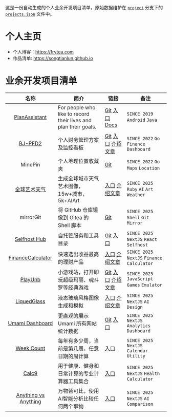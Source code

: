 
这是一份自动生成的个人业余开发项目清单，原始数据维护在 [`project`](https://github.com/songtianlun/songtianlun.github.io/tree/project) 分支下的 [`projects.json`](https://github.com/songtianlun/songtianlun.github.io/blob/project/projects.json) 文件中。

# 个人主页
- 个人博客：<https://frytea.com>
- 作品清单: <https://songtianlun.github.io>

# 业余开发项目清单

|                              名称                               | 简介                                         | 链接                                                                                                                        | 备注                     |
| :-----------------------------------------------------------: | ------------------------------------------ | ------------------------------------------------------------------------------------------------------------------------- | ---------------------- |
| [PlanAssistant](https://songtianlun.github.io/PlanAssistant/) | For people who like to record their lives and plan their goals. | [Git](https://github.com/songtianlun/PlanAssistant) [入口](https://songtianlun.github.io/PlanAssistant/) [Docs](https://songtianlun.github.io/PlanAssistant/) | `SINCE 2019` `Android` `Java` |
| [BJ-PFD2](https://bjpfd2.skybyte.me) | 个人财务管理方案及监控看板 | [Git](https://github.com/songtianlun/bj-pfd2) [入口](https://bjpfd2.skybyte.me) [介绍文章](https://frytea.com/archives/1132/) | `SINCE 2022` `Go` `Finance` `Dashboard` |
| MinePin | 个人地理位置收藏夹 | [Git](https://github.com/songtianlun/minepin) | `SINCE 2022` `Go` `Maps` `Location` |
| [全球艺术天气](https://todayaiweather.com/) | 生成全球城市天气艺术图像，15w+城市，5k+AIArt | [入口](https://todayaiweather.com/) [介绍文章](https://frytea.com/archives/1430/) | `SINCE 2025` `Ruby` `AI` `Art` `Weather` |
| mirrorGit | 将 GitHub 仓库镜像到 Gitea 的 Shell 脚本 | [Git](https://github.com/songtianlun/mirrorGit) | `SINCE 2025` `Shell` `Git` `Mirror` |
| [Selfhost Hub](https://selfhost-hub.com/) | 自托管服务和工具目录 | [Git](https://github.com/songtianlun/selfhost-hub) [入口](https://selfhost-hub.com/) | `SINCE 2025` `NextJS` `React` `Selfhost` |
| [FinanceCalculator](https://fc.frytea.com/) | 快速选出收益最高的理财产品 | [入口](https://fc.frytea.com/) [介绍文章](https://frytea.com/archives/1490/) | `SINCE 2025` `NextJS` `Finance` `Calculator` |
| [PlayUnb](https://playunb.com/) | 小游戏站，打开即玩超级玛丽、魂斗罗等经典游戏 | [Git](https://github.com/songtianlun/PlayUnb-Assets) [入口](https://playunb.com/) [介绍文章](https://frytea.com/archives/1492/) | `SINCE 2025` `JavaScript` `Games` `Emulator` |
| [LiquedGlass](https://liquidglass.icu/) | 液态玻璃风格图像生成和模拟 | [入口](https://liquidglass.icu/) [介绍文章](https://frytea.com/archives/1489/) | `SINCE 2025` `NextJS` `AI` `Design` |
| [Umami Dashboard](https://ud.frytea.com/) | 更直观的展示 Umami 所有网站统计数据 | [Git](https://github.com/songtianlun/umami-dashboard) [入口](https://ud.frytea.com/) | `SINCE 2025` `NextJS` `Analytics` `Dashboard` |
| [Week Count](https://weekcount.com/) | 每年有多少周，当前是第几周，任意日期的周计算 | [入口](https://weekcount.com/) | `SINCE 2025` `NextJS` `Calendar` `Utility` |
| [Calc9](https://calc9.com/) | 用于健康、健身和日常计算的专业计算器工具集合 | [入口](https://calc9.com/) | `SINCE 2025` `NextJS` `Health` `Calculator` |
| [Anything vs Anything](https://ava.skybyte.me/) | 万物皆可比，使用AI智能分析比较任何两个事物 | [入口](https://ava.skybyte.me/) | `SINCE 2025` `NextJS` `AI` `Comparison` |

